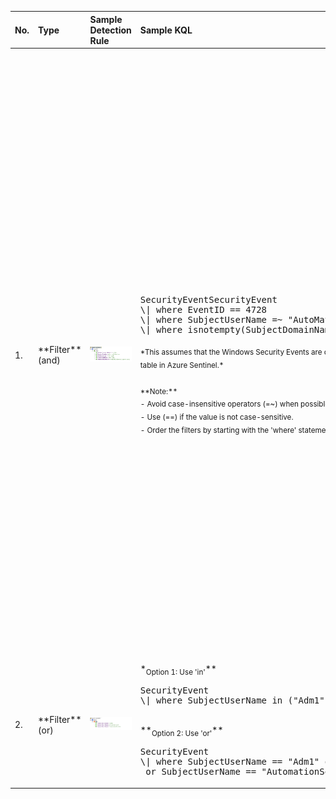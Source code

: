 <table>
<thead>
<tr>
<th align="left">No.</th>
<th align="left">Type</th>
<th align="left">Sample Detection Rule</th>
<th align="left">Sample KQL</th>
<th align="left">Reference</th>
</tr>
</thead>
<tbody>
<tr>
<td>1.</td>
<td>**Filter** (and)</td>
<td><img src="media/caf5e11a5e0d7ed6dcc675c0caaaf7aa.png"> </td>
<td><br><pre>SecurityEventSecurityEvent<br>\| where EventID == 4728<br>\| where SubjectUserName =~ "AutoMatedService"<br>\| where isnotempty(SubjectDomainName)</pre><sub> *This assumes that the Windows Security Events are collected via MMA/AMA. Hence, we are using SecurityEvent table in Azure Sentinel.*<br><br>**Note:** <br> - Avoid case-insensitive operators (=~) when possible for query optimization. <br> - Use (==) if the value is not case-sensitive.<br> - Order the filters by starting with the 'where' statement that filter out the most data.</sub></td>
<td><sub> [String Operators](https://docs.microsoft.com/en-us/azure/data-explorer/kusto/query/datatypes-string-operators#operators-on-strings)<br/>[Numerical Operators](https://docs.microsoft.com/en-us/azure/data-explorer/kusto/query/numoperators)<br/>[ago](https://docs.microsoft.com/en-us/azure/data-explorer/kusto/query/agofunction)<br/>[Datetime/timespan arithmetric](https://docs.microsoft.com/en-us/azure/data-explorer/kusto/query/datetime-timespan-arithmetic)<br/>[between](https://docs.microsoft.com/en-us/azure/data-explorer/kusto/query/betweenoperator)<br/>[now](https://docs.microsoft.com/en-us/azure/data-explorer/kusto/query/nowfunction)<br/> [parse](https://docs.microsoft.com/en-us/azure/data-explorer/kusto/query/parseoperator)<br/>[extract](https://docs.microsoft.com/en-us/azure/data-explorer/kusto/query/extractfunction)<br/>[parse_json](https://docs.microsoft.com/en-us/azure/data-explorer/kusto/query/parsejsonfunction)<br/>[parse_csv](https://docs.microsoft.com/en-us/azure/data-explorer/kusto/query/parsecsvfunction)<br/>[parse_path](https://docs.microsoft.com/en-us/azure/data-explorer/kusto/query/parsepathfunction)<br/>[parse_url](https://docs.microsoft.com/en-us/azure/data-explorer/kusto/query/parseurlfunction) </sub></td>
</tr>
<tr>
<td>2.</td>
<td>**Filter** (or) </td>
<td><img src="media/cf7c4ef2bf29e136988353de1355bec2.png"> </td>
<td>*<sub>Option 1: Use 'in'</sub>**<br><pre>SecurityEvent<br>\| where SubjectUserName in ("Adm1","ServiceAccount1","AutomationServices")</pre><br>**<sub>Option 2: Use 'or'</sub>**<br><pre>SecurityEvent<br>\| where SubjectUserName == "Adm1" or SubjectUserName == "ServiceAccount1" <br> or SubjectUserName == "AutomationServices"</pre></td>
<td><sub> [String Operators](https://docs.microsoft.com/en-us/azure/data-explorer/kusto/query/datatypes-string-operators#operators-on-strings)<br/>[in](https://docs.microsoft.com/en-us/azure/data-explorer/kusto/query/inoperator) </sub></td>
</tr>
</tbody>
</table>
